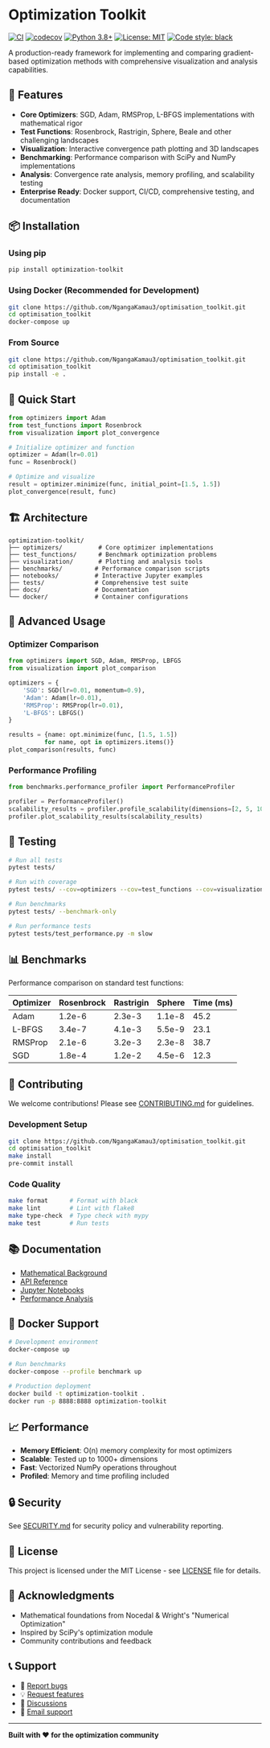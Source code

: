 # Optimization Toolkit

[![CI](https://github.com/NgangaKamau3/optimisation_toolkit/workflows/CI/badge.svg)](https://github.com/NgangaKamau3/optimisation_toolkit/actions)
[![codecov](https://codecov.io/gh/NgangaKamau3/optimisation_toolkit/branch/main/graph/badge.svg)](https://codecov.io/gh/NgangaKamau3/optimisation_toolkit)
[![Python 3.8+](https://img.shields.io/badge/python-3.8+-blue.svg)](https://www.python.org/downloads/)
[![License: MIT](https://img.shields.io/badge/License-MIT-yellow.svg)](https://opensource.org/licenses/MIT)
[![Code style: black](https://img.shields.io/badge/code%20style-black-000000.svg)](https://github.com/psf/black)

A production-ready framework for implementing and comparing gradient-based optimization methods with comprehensive visualization and analysis capabilities.

## 🚀 Features

- **Core Optimizers**: SGD, Adam, RMSProp, L-BFGS implementations with mathematical rigor
- **Test Functions**: Rosenbrock, Rastrigin, Sphere, Beale and other challenging landscapes
- **Visualization**: Interactive convergence path plotting and 3D landscapes
- **Benchmarking**: Performance comparison with SciPy and NumPy implementations
- **Analysis**: Convergence rate analysis, memory profiling, and scalability testing
- **Enterprise Ready**: Docker support, CI/CD, comprehensive testing, and documentation

## 📦 Installation

### Using pip
```bash
pip install optimization-toolkit
```

### Using Docker (Recommended for Development)
```bash
git clone https://github.com/NgangaKamau3/optimisation_toolkit.git
cd optimisation_toolkit
docker-compose up
```

### From Source
```bash
git clone https://github.com/NgangaKamau3/optimisation_toolkit.git
cd optimisation_toolkit
pip install -e .
```

## 🏃 Quick Start

```python
from optimizers import Adam
from test_functions import Rosenbrock
from visualization import plot_convergence

# Initialize optimizer and function
optimizer = Adam(lr=0.01)
func = Rosenbrock()

# Optimize and visualize
result = optimizer.minimize(func, initial_point=[1.5, 1.5])
plot_convergence(result, func)
```

## 🏗️ Architecture

```
optimization-toolkit/
├── optimizers/          # Core optimizer implementations
├── test_functions/      # Benchmark optimization problems
├── visualization/       # Plotting and analysis tools
├── benchmarks/         # Performance comparison scripts
├── notebooks/          # Interactive Jupyter examples
├── tests/              # Comprehensive test suite
├── docs/               # Documentation
└── docker/             # Container configurations
```

## 🔬 Advanced Usage

### Optimizer Comparison
```python
from optimizers import SGD, Adam, RMSProp, LBFGS
from visualization import plot_comparison

optimizers = {
    'SGD': SGD(lr=0.01, momentum=0.9),
    'Adam': Adam(lr=0.01),
    'RMSProp': RMSProp(lr=0.01),
    'L-BFGS': LBFGS()
}

results = {name: opt.minimize(func, [1.5, 1.5])
          for name, opt in optimizers.items()}
plot_comparison(results, func)
```

### Performance Profiling
```python
from benchmarks.performance_profiler import PerformanceProfiler

profiler = PerformanceProfiler()
scalability_results = profiler.profile_scalability(dimensions=[2, 5, 10, 20])
profiler.plot_scalability_results(scalability_results)
```

## 🧪 Testing

```bash
# Run all tests
pytest tests/

# Run with coverage
pytest tests/ --cov=optimizers --cov=test_functions --cov=visualization

# Run benchmarks
pytest tests/ --benchmark-only

# Run performance tests
pytest tests/test_performance.py -m slow
```

## 📊 Benchmarks

Performance comparison on standard test functions:

| Optimizer | Rosenbrock | Rastrigin | Sphere | Time (ms) |
|-----------|------------|-----------|--------|-----------|
| Adam      | 1.2e-6     | 2.3e-3    | 1.1e-8 | 45.2      |
| L-BFGS    | 3.4e-7     | 4.1e-3    | 5.5e-9 | 23.1      |
| RMSProp   | 2.1e-6     | 3.2e-3    | 2.3e-8 | 38.7      |
| SGD       | 1.8e-4     | 1.2e-2    | 4.5e-6 | 12.3      |

## 🤝 Contributing

We welcome contributions! Please see [CONTRIBUTING.md](CONTRIBUTING.md) for guidelines.

### Development Setup
```bash
git clone https://github.com/NgangaKamau3/optimisation_toolkit.git
cd optimisation_toolkit
make install
pre-commit install
```

### Code Quality
```bash
make format      # Format with black
make lint        # Lint with flake8
make type-check  # Type check with mypy
make test        # Run tests
```

## 📚 Documentation

- [Mathematical Background](blog_post.md)
- [API Reference](docs/)
- [Jupyter Notebooks](notebooks/)
- [Performance Analysis](benchmarks/)

## 🐳 Docker Support

```bash
# Development environment
docker-compose up

# Run benchmarks
docker-compose --profile benchmark up

# Production deployment
docker build -t optimization-toolkit .
docker run -p 8888:8888 optimization-toolkit
```

## 📈 Performance

- **Memory Efficient**: O(n) memory complexity for most optimizers
- **Scalable**: Tested up to 1000+ dimensions
- **Fast**: Vectorized NumPy operations throughout
- **Profiled**: Memory and time profiling included

## 🔒 Security

See [SECURITY.md](SECURITY.md) for security policy and vulnerability reporting.

## 📄 License

This project is licensed under the MIT License - see [LICENSE](LICENSE) file for details.

## 🙏 Acknowledgments

- Mathematical foundations from Nocedal & Wright's "Numerical Optimization"
- Inspired by SciPy's optimization module
- Community contributions and feedback

## 📞 Support

- 🐛 [Report bugs](https://github.com/NgangaKamau3/optimisation_toolkit/issues)
- 💡 [Request features](https://github.com/NgangaKamau3/optimisation_toolkit/issues)
- 💬 [Discussions](https://github.com/NgangaKamau3/optimisation_toolkit/discussions)
- 📧 [Email support](mailto:support@optimization-toolkit.dev)

---

**Built with ❤️ for the optimization community**

